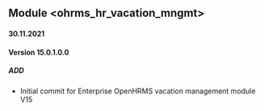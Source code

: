 ## Module <ohrms_hr_vacation_mngmt>

#### 30.11.2021
#### Version 15.0.1.0.0
##### ADD
- Initial commit for Enterprise OpenHRMS vacation management module V15


